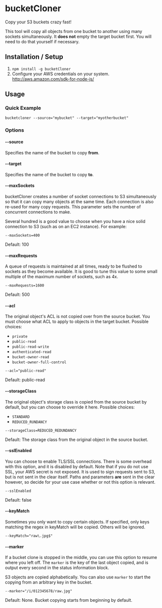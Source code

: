 # bucketCloner
Copy your S3 buckets crazy fast!

This tool will copy all objects from one bucket to another using many sockets
simultaneously.  It **does not** empty the target bucket first.  You will need
to do that yourself if necessary.

## Installation / Setup
1. `npm install -g bucketCloner`
1. Configure your AWS credentials on your system.  http://aws.amazon.com/sdk-for-node-js/

## Usage

### Quick Example
```
bucketcloner --source="mybucket" --target="myotherbucket"
```

### Options

#### --source
Specifies the name of the bucket to copy **from**.

#### --target
Specifies the name of the bucket to copy **to**.

#### --maxSockets
bucketCloner creates a number of socket connections to S3 simultaneously so
that it can copy many objects at the same time.  Each connection is also
re-used for many copy requests.  This parameter sets the number of concurrent
connections to make.

Several hundred is a good value to choose when you have a nice solid connection
to S3 (such as on an EC2 instance).  For example:

```
--maxSockets=400
```

Default: 100

#### --maxRequests
A queue of requests is maintained at all times, ready to be flushed to sockets
as they become available.  It is good to tune this value to some small multiple
of the maximum number of sockets, such as 4x.

```
--maxRequests=1600
```

Default: 500

#### --acl
The original object's ACL is not copied over from the source bucket.  You must
choose what ACL to apply to objects in the target bucket. Possible choices:

 - `private`
 - `public-read`
 - `public-read-write`
 - `authenticated-read`
 - `bucket-owner-read`
 - `bucket-owner-full-control`
 
```
--acl="public-read"
```

Default: public-read

#### --storageClass
The original object's storage class is copied from the source bucket by
default, but you can choose to override it here.  Possible choices:

 - `STANDARD`
 - `REDUCED_RUNDANCY`
 
```
--storageClass=REDUCED_REDUNDANCY
```

Default: The storage class from the original object in the source bucket.

#### --sslEnabled
You can choose to enable TLS/SSL connections.  There is some overhead with
this option, and it is disabled by default.  Note that if you do not use SSL,
your AWS secret is not exposed.  It is used to sign requests sent to S3, but
is not sent in the clear itself.  Paths and parameters **are** sent in the
clear however, so decide for your use case whether or not this option is
relevant.

```
--sslEnabled
```

Default: false

#### --keyMatch
Sometimes you only want to copy certain objects.  If specified, only keys
matching the regex in keyMatch will be copied.  Others will be ignored.

```
--keyMatch="raw\.jpg$"
```

#### --marker
If a bucket clone is stopped in the middle, you can use this option to resume
where you left off.  The `marker` is the key of the last object copied, and is
output every second in the status information block.

S3 objects are copied alphabetically.  You can also use `marker` to start the
copying from an arbitrary key in the bucket.

```
--marker="/i/012345678/raw.jpg"
```

Default:  None.  Bucket copying starts from beginning by default.

